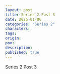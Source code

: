 ```yaml
---
layout: post
title: Series 2 Post 3
date: 2025-01-06
categories: "Series 2"
characters: 
tags: 
origin: 
pov: 
description: 
published: true
---
```


Series 2 Post 3